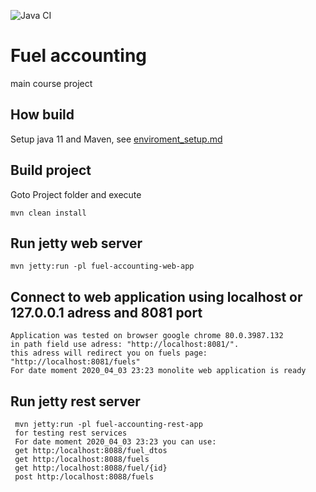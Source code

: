 ![Java CI](https://github.com/alexanderignathick/aignathick-fuel-accounting/workflows/Java%20CI/badge.svg)

# Fuel accounting
main course project

## How build
Setup java 11 and Maven, see [enviroment_setup.md](enviroment_setup.md)

## Build project 
Goto Project folder and execute  
    
    mvn clean install
    
## Run jetty web server
    mvn jetty:run -pl fuel-accounting-web-app

## Connect to web application using localhost or 127.0.0.1 adress and 8081 port
    Application was tested on browser google chrome 80.0.3987.132
    in path field use adress: "http://localhost:8081/".
    this adress will redirect you on fuels page: "http://localhost:8081/fuels"
    For date moment 2020_04_03 23:23 monolite web application is ready
    
 ## Run jetty rest server
     mvn jetty:run -pl fuel-accounting-rest-app 
     for testing rest services
     For date moment 2020_04_03 23:23 you can use:
     get http:/localhost:8088/fuel_dtos 
     get http:/localhost:8088/fuels
     get http:/localhost:8088/fuel/{id}
     post http:/localhost:8088/fuels 
